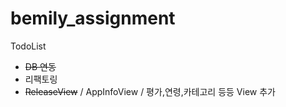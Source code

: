 # bemily_assignment

TodoList
- ~~DB 연동~~
- 리팩토링
- ~~ReleaseView~~ / AppInfoView / 평가,연령,카테고리 등등 View 추가
